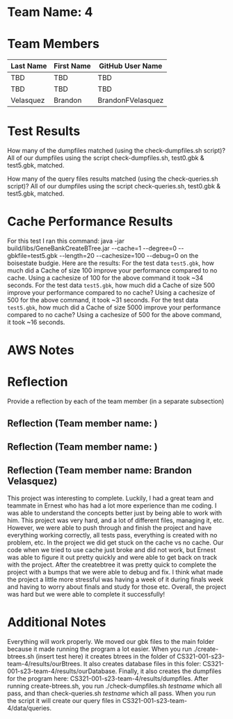 # Team Name: 4

# Team Members

Last Name       | First Name      | GitHub User Name
--------------- | --------------- | --------------------
TBD             | TBD             | TBD
TBD             | TBD             | TBD
Velasquez       | Brandon         | BrandonFVelasquez

# Test Results
How many of the dumpfiles matched (using the check-dumpfiles.sh script)?
All of our dumpfiles using the script check-dumpfiles.sh, test0.gbk & test5.gbk, matched.

How many of the query files results matched (using the check-queries.sh script)?
All of our dumpfiles using the script check-queries.sh, test0.gbk & test5.gbk, matched.

# Cache Performance Results
For this test I ran this command: java -jar build/libs/GeneBankCreateBTree.jar --cache=1 --degree=0 --gbkfile=test5.gbk --length=20 --cachesize=100 --debug=0
on the boisestate budgie.
Here are the results:
For the test data `test5.gbk`, how much did a Cache of size 100 improve your performance compared to no cache.
Using a cachesize of 100 for the above command it took ~34 seconds.
For the test data `test5.gbk`, how much did a Cache of size 500 improve your performance compared to no cache? 
Using a cachesize of 500 for the above command, it took ~31 seconds.
For the test data `test5.gbk`, how much did a Cache of size 5000 improve your performance compared to no cache?
Using a cachesize of 500 for the above command, it took ~16 seconds.

# AWS Notes

# Reflection

Provide a reflection by each of the team member (in a separate subsection)

## Reflection (Team member name: )
## Reflection (Team member name: )
## Reflection (Team member name: Brandon Velasquez)
This project was interesting to complete. Luckily, I had a great team and teammate in Ernest who has had a lot more experience than me coding.
I was able to understand the concepts better just by being able to work with him. This project was very hard, and a lot of different files, managing it, etc.
However, we were able to push through and finish the project and have everything working correctly, all tests pass, everything is created with no problem, etc.
In the project we did get stuck on the cache vs no cache. Our code when we tried to use cache just broke and did not work, but Ernest was able to figure it out
pretty quickly and were able to get back on track with the project. After the createbtree it was pretty quick to complete the project with a bumps that we were able to debug and fix. I think what made the project a little more stressful was having a week of it during finals week and having to worry about finals and study for those etc. Overall, the project was hard but we were able to complete it successfully!

# Additional Notes
Everything will work properly. We moved our gbk files to the main folder because it made running the program a lot easier. When you run ./create-btrees.sh (insert test here) it creates btrees in the folder of CS321-001-s23-team-4/results/ourBtrees. It also creates database files in this foler: CS321-001-s23-team-4/results/ourDatabase. Finally, it also creates the dumpfiles for the program here: CS321-001-s23-team-4/results/dumpfiles. After running create-btrees.sh, you run ./check-dumpfiles.sh *testname* which all pass, and than check-queries.sh *testname* which all pass. When you run the script it will create our query files in 
CS321-001-s23-team-4/data/queries.
